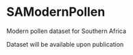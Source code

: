 # SAModernPollen
Modern pollen dataset for Southern Africa

Dataset will be available upon publication
